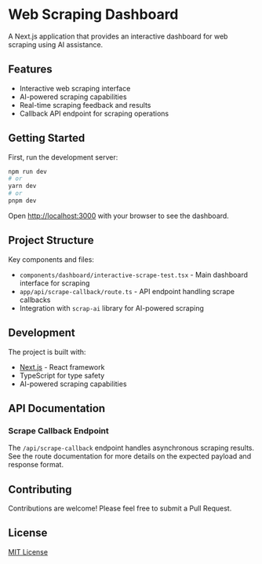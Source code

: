 # Web Scraping Dashboard

A Next.js application that provides an interactive dashboard for web scraping using AI assistance.

## Features

- Interactive web scraping interface
- AI-powered scraping capabilities
- Real-time scraping feedback and results
- Callback API endpoint for scraping operations

## Getting Started

First, run the development server:

```bash
npm run dev
# or
yarn dev
# or
pnpm dev
```

Open [http://localhost:3000](http://localhost:3000) with your browser to see the dashboard.

## Project Structure

Key components and files:

- `components/dashboard/interactive-scrape-test.tsx` - Main dashboard interface for scraping
- `app/api/scrape-callback/route.ts` - API endpoint handling scrape callbacks
- Integration with `scrap-ai` library for AI-powered scraping

## Development

The project is built with:

- [Next.js](https://nextjs.org) - React framework
- TypeScript for type safety
- AI-powered scraping capabilities

## API Documentation

### Scrape Callback Endpoint

The `/api/scrape-callback` endpoint handles asynchronous scraping results. See the route documentation for more details on the expected payload and response format.

## Contributing

Contributions are welcome! Please feel free to submit a Pull Request.

## License

[MIT License](LICENSE)
